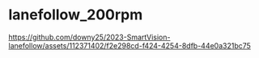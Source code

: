 # lanefollow_200rpm
https://github.com/downy25/2023-SmartVision-lanefollow/assets/112371402/f2e298cd-f424-4254-8dfb-44e0a321bc75

